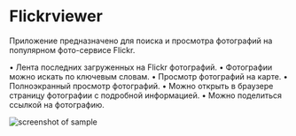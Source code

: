 # Flickrviewer
Приложение предназначено для поиска и просмотра фотографий на популярном фото-сервисе Flickr.

• Лента последних загруженных на Flickr фотографий.
• Фотографии можно искать по ключевым словам.
• Просмотр фотографий на карте.
• Полноэкранный просмотр фотографий.
• Можно открыть в браузере страницу фотографии с подробной информацией.
• Можно поделиться ссылкой на фотографию.

![screenshot of sample](http://kulikovman.ru/android/img/FlickrViewer.jpg)
